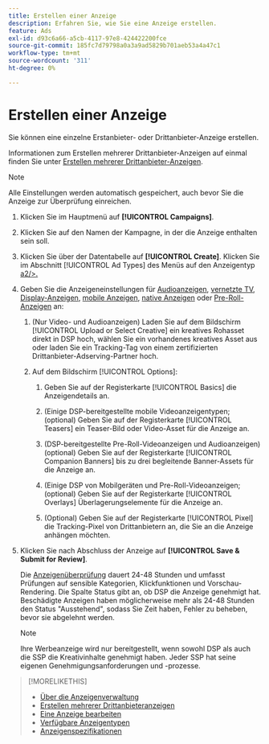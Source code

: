 ```yaml
---
title: Erstellen einer Anzeige
description: Erfahren Sie, wie Sie eine Anzeige erstellen.
feature: Ads
exl-id: d93c6a66-a5cb-4117-97e8-424422200fce
source-git-commit: 185fc7d79798a0a3a9ad5829b701aeb53a4a47c1
workflow-type: tm+mt
source-wordcount: '311'
ht-degree: 0%

---
```


# Erstellen einer Anzeige

Sie können eine einzelne Erstanbieter- oder Drittanbieter-Anzeige erstellen.

Informationen zum Erstellen mehrerer Drittanbieter-Anzeigen auf einmal finden Sie unter [Erstellen mehrerer Drittanbieter-Anzeigen](ad-create-third-party.md).

>[!NOTE]
>
>Alle Einstellungen werden automatisch gespeichert, auch bevor Sie die Anzeige zur Überprüfung einreichen.

1. Klicken Sie im Hauptmenü auf **[!UICONTROL Campaigns]**.

1. Klicken Sie auf den Namen der Kampagne, in der die Anzeige enthalten sein soll.

1. Klicken Sie über der Datentabelle auf **[!UICONTROL Create]**. Klicken Sie im Abschnitt [!UICONTROL Ad Types] des Menüs auf den Anzeigentyp [a2/>.](ad-types.md)

1. Geben Sie die Anzeigeneinstellungen für [Audioanzeigen](ad-settings-audio.md), [vernetzte TV](ad-settings-connected-tv.md), [Display-Anzeigen](ad-settings-display.md), [mobile Anzeigen](ad-settings-mobile.md), [native Anzeigen](ad-settings-native.md) oder [Pre-Roll-Anzeigen](ad-settings-pre-roll.md) an:

   1. (Nur Video- und Audioanzeigen) Laden Sie auf dem Bildschirm [!UICONTROL Upload or Select Creative] ein kreatives Rohasset direkt in DSP hoch, wählen Sie ein vorhandenes kreatives Asset aus oder laden Sie ein Tracking-Tag von einem zertifizierten Drittanbieter-Adserving-Partner hoch.

   1. Auf dem Bildschirm [!UICONTROL Options]:

      1. Geben Sie auf der Registerkarte [!UICONTROL Basics] die Anzeigendetails an.

      1. (Einige DSP-bereitgestellte mobile Videoanzeigentypen; (optional) Geben Sie auf der Registerkarte [!UICONTROL Teasers] ein Teaser-Bild oder Video-Asset für die Anzeige an.

      1. (DSP-bereitgestellte Pre-Roll-Videoanzeigen und Audioanzeigen) (optional) Geben Sie auf der Registerkarte [!UICONTROL Companion Banners] bis zu drei begleitende Banner-Assets für die Anzeige an.

      1. (Einige DSP von Mobilgeräten und Pre-Roll-Videoanzeigen; (optional) Geben Sie auf der Registerkarte [!UICONTROL Overlays] Überlagerungselemente für die Anzeige an.

      1. (Optional) Geben Sie auf der Registerkarte [!UICONTROL Pixel] die Tracking-Pixel von Drittanbietern an, die Sie an die Anzeige anhängen möchten.

1. Klicken Sie nach Abschluss der Anzeige auf **[!UICONTROL Save & Submit for Review]**.

   Die [Anzeigenüberprüfung](ad-about.md) dauert 24-48 Stunden und umfasst Prüfungen auf sensible Kategorien, Klickfunktionen und Vorschau-Rendering. Die Spalte Status gibt an, ob DSP die Anzeige genehmigt hat. Beschädigte Anzeigen haben möglicherweise mehr als 24-48 Stunden den Status &quot;Ausstehend&quot;, sodass Sie Zeit haben, Fehler zu beheben, bevor sie abgelehnt werden.

   >[!NOTE]
   >
   >Ihre Werbeanzeige wird nur bereitgestellt, wenn sowohl DSP als auch die SSP die Kreativinhalte genehmigt haben. Jeder SSP hat seine eigenen Genehmigungsanforderungen und -prozesse.

>[!MORELIKETHIS]
>
>* [Über die Anzeigenverwaltung](ad-about.md)
>* [Erstellen mehrerer Drittanbieteranzeigen](ad-create-third-party.md)
>* [Eine Anzeige bearbeiten](ad-edit.md)
>* [Verfügbare Anzeigentypen](ad-types.md)
>* [Anzeigenspezifikationen](/help/dsp/assets/ad-specs.pdf)

